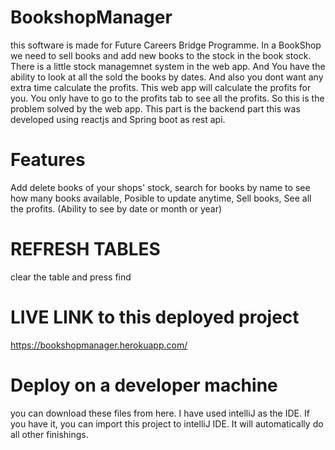 # BookshopManager
this software is made for Future Careers Bridge Programme. In a BookShop we need to sell books and add new books to the stock in the book stock. There is a little stock managemnet system in the web app. And You have the ability to look at all the sold the books by dates. And also you dont want any extra time calculate the profits. This web app will calculate the profits for you. You only have to go to the profits tab to see all the profits. So this is the problem solved by the web app. This part is the backend part this was developed using reactjs and Spring boot as rest api.

# Features
Add delete books of your shops' stock,
search for books by name to see how many books available,
Posible to update anytime,
Sell books,
See all the profits. (Ability to see by date or month or year)

# REFRESH TABLES
clear the table and press find

# LIVE LINK to this deployed project
https://bookshopmanager.herokuapp.com/

# Deploy on a developer machine
you can download these files from here. I have used intelliJ as the IDE. If you have it, you can import this project to intelliJ IDE. It will automatically do all other finishings.
